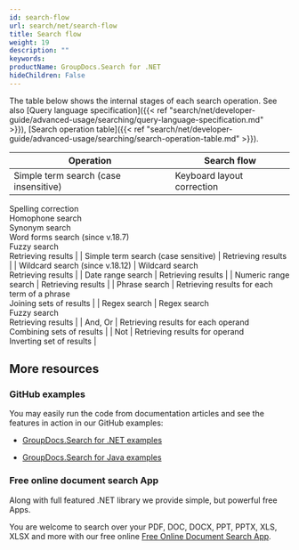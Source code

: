 ```yaml
---
id: search-flow
url: search/net/search-flow
title: Search flow
weight: 19
description: ""
keywords: 
productName: GroupDocs.Search for .NET
hideChildren: False
---
```

The table below shows the internal stages of each search operation. See also [Query language specification]({{< ref "search/net/developer-guide/advanced-usage/searching/query-language-specification.md" >}}), [Search operation table]({{< ref "search/net/developer-guide/advanced-usage/searching/search-operation-table.md" >}}).

| Operation | Search flow |
| --- | --- |
| Simple term search (case insensitive) | Keyboard layout correction  
Spelling correction  
Homophone search  
Synonym search  
Word forms search (since v.18.7)  
Fuzzy search  
Retrieving results |
| Simple term search (case sensitive) | Retrieving results |
| Wildcard search (since v.18.12) | Wildcard search  
Retrieving results |
| Date range search | Retrieving results |
| Numeric range search | Retrieving results |
| Phrase search | Retrieving results for each term of a phrase  
Joining sets of results |
| Regex search | Regex search  
Fuzzy search  
Retrieving results |
| And, Or | Retrieving results for each operand  
Combining sets of results |
| Not | Retrieving results for operand  
Inverting set of results |

## More resources

### GitHub examples

You may easily run the code from documentation articles and see the features in action in our GitHub examples:

*   [GroupDocs.Search for .NET examples](https://github.com/groupdocs-search/GroupDocs.Search-for-.NET)
    
*   [GroupDocs.Search for Java examples](https://github.com/groupdocs-search/GroupDocs.Search-for-Java)
    

### Free online document search App

Along with full featured .NET library we provide simple, but powerful free Apps.

You are welcome to search over your PDF, DOC, DOCX, PPT, PPTX, XLS, XLSX and more with our free online [Free Online Document Search App](https://products.groupdocs.app/search).
